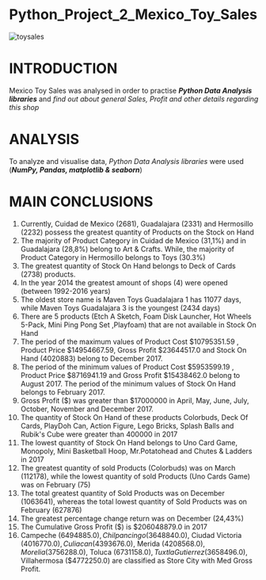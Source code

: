 # Python_Project_2_Mexico_Toy_Sales
![toysales](https://github.com/Lunczer93/Python_Project_2_Mexico_Toy_Sales/assets/65483365/6ef5489c-17ab-4c61-a47f-e277fdb7b8cd)

# INTRODUCTION

Mexico Toy Sales was analysed in order to practise ***Python Data Analysis libraries*** and _find out about general Sales, Profit and other details regarding this shop_

# ANALYSIS

To analyze and visualise data, _Python Data Analysis libraries_ were used (***NumPy, Pandas, matplotlib & seaborn***)

# MAIN CONCLUSIONS
1. Currently, Cuidad de Mexico (2681), Guadalajara (2331) and  Hermosillo	(2232) possess the greatest quantity of Products on the Stock on Hand 
2. The majority of Product Category in Cuidad de Mexico (31,1%) and in Guadalajara (28,8%) belong to Art & Crafts. While, the majority of Product Category in Hermosillo belongs to Toys (30.3%)
3. The greatest quantity of Stock On Hand belongs to Deck of Cards (2738) products.
4. In the year 2014 the greatest amount of shops (4) were opened (between 1992-2016 years)
5. The oldest store name is Maven Toys Guadalajara 1 has 11077 days, while Maven Toys Guadalajara 3 is the youngest (2434 days)
6. There are 5 products (Etch A Sketch, Foam Disk Launcher, Hot Wheels 5-Pack, Mini Ping Pong Set	,Playfoam) that are not available in Stock On Hand 
7. The period of the maximum values of Product Cost  $10795351.59 , Product Price $14954667.59, Gross Profit $23644517.0 and Stock On Hand (4020883) belong to December 2017.
8. The period of the minimum values of Product Cost  $5953599.19 , Product Price  $8716941.19 and  Gross Profit $15438462.0 belong to August 2017. The period of the minimum values of Stock On Hand belongs to February 2017.
9. Gross Profit ($) was greater than $17000000 in April, May, June, July, October, November and December 2017.
10.  The quantity of Stock On Hand of these products Colorbuds, Deck Of Cards, PlayDoh Can,	Action Figure, Lego Bricks, Splash Balls and  Rubik's Cube were greater than 400000 in 2017
11. The lowest quantity of Stock On Hand belongs to Uno Card Game, Monopoly, Mini Basketball Hoop, Mr.Potatohead and Chutes & Ladders in 2017
12. The greatest quantity of sold Products (Colorbuds) was on March (112178), while the lowest quantity of sold Products (Uno Cards Game) was on February (75)
13. The total greatest quantity of Sold Products was on December (1063641), whereas the total lowest quantity of Sold Products was on February (627876)
14. The greatest percentage change return was on December (24,43%)
15. The Cumulative Gross Profit ($) is $206048879.0 in 2017
16. Campeche ($6494885.0), Chilpancingo ($3648840.0), Ciudad Victoria ($4016770.0), Culiacan ($4393676.0), Merida ($4208568.0) , Morelia ($3756288.0), Toluca ($6731158.0), Tuxtla Gutierrez ($3658496.0), Villahermosa	($4772250.0) are classified as Store City with Med Gross Profit. 
